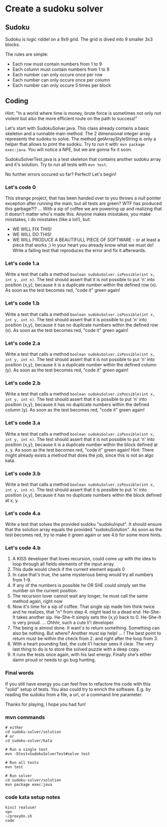 # Create a sudoku solver
## Sudoku
Sudoku is logic riddel on a 9x9 grid. 
The grid is dived into 9 smaller 3x3 blocks.

The rules are simple:
- Each row must contain numbers from 1 to 9
- Each column must contain numbers from 1 to 9
- Each number can only occure once per row
- Each number can only occure once per column
- Each number can only occure 5 times per block


## Coding
Hint: "In a world where time is money, brute force is sometimes not only not violent but also the more efficient route on the path to success!"

Let's start with SudokuSolver.java. This class already contains a basic skeleton and a runnable main method. The 2 dimensional integer array represents the sudoku to solve.
The method getArrayStyleString is only a helper that allows to print the sudoku.
Try to run it with: `mvn package exec:java`. You will notice a NPE, but we are gonna fix it soon.

SudokuSolverTest.java is a test skeleton that contains another sudoku array and it's solution.
Try to run all tests with `mvn test`.

No further errors occured so far? Perfect! Let's begin!

### Let's code 0
This strange project, that has been handed over to you throws a null pointer exception after running the main, but all tests are green? WTF has produced this garbage?!? ... With a sip of coffee we are powering up and realizing that it doesn't matter who's made this. Anyone makes misstakes, you make misstakes, I do misstakes (like a lot!), but: 
- WE WILL FIX THIS!
- WE WILL DO THIS! 
- WE WILL PRODUCE A BEAUTIFULL PIECE OF SOFTWARE - or at least a piece that works ;)
In your heart you already know what we must do! Write a failing test that reproduces the error and fix it afterwards.

### Let's code 1.a
Write a test that calls a method `boolean sudokuSolver.isPossible(int x, int y, int n)`.
The test should assert that it is not possible to put 'n' into position {x,y}, because it is a duplicate number within the defined row (x).
As soon as the test becomes red, "code it" green again!

### Let's code 1.b
Write a test that calls a method `boolean sudokuSolver.isPossible(int x, int y, int n)`.
The test should assert that it is possible to put 'n' into position {x,y}, because it has no duplicate numbers within the defined row (x).
As soon as the test becomes red, "code it" green again!

### Let's code 2.a
Write a test that calls a method `boolean sudokuSolver.isPossible(int x, int y, int n)`.
The test should assert that it is not possible to put 'n' into position {x,y}, because it is a duplicate number within the defined column (y).
As soon as the test becomes red, "code it" green again!

### Let's code 2.b
Write a test that calls a method `boolean sudokuSolver.isPossible(int x, int y, int n)`.
The test should assert that it is possible to put 'n' into position {x,y}, because it has no duplicate numbers within the defined column (y).
As soon as the test becomes red, "code it" green again!

### Let's code 3.a
Write a test that calls a method `boolean sudokuSolver.isPossible(int x, int y, int n)`.
The test should assert that it is not possible to put 'n' into position {x,y}, because it is a duplicate number within the block defined at x, y.
As soon as the test becomes red, "code it" green again!
Hint: There might already exists a method that does the job, since this is not an algo kata.


### Let's code 3.b
Write a test that calls a method `boolean sudokuSolver.isPossible(int x, int y, int n)`.
The test should assert that it is possible to put 'n' into position {x,y}, because it has no duplicate numbers within the block defined at x, y.

### Let's code 4.a
Write a test that solves the provided sudoku "sudokuInput". It should ensure that the solution array equals the provided "sudokuSolution".
As soon as the test becomes red, try to make it green again or see 4.b for some more hints.

### Let's code 4.b
1. A KISS developer that loves recursion, could come up with the idea to loop through all fields elements of the input array
2. This dude would check if the current element equals 0
3. In case that's true, the same mysterious being would try all numbers from 1-9.
4. If any of the numbers is possible he OR SHE could simply set the number on the current position.
5. The recursion lover cannot wait any longer, he must call the same method again, right now
6. Now it's time for a sip of coffee. That single sip made him think twice and he realizes, that "n" from step 4. might lead to a dead end. He-She-It takes another sip. He-She-It simply sets the {x,y} back to 0. He-She-It is very proud. ... Ohhhr, such a cute li'l developer.
7. The being is almost done. It want's to return something. Something can also be nothing. But where? Another must sip help! ... ! The best point to return must be within the check from 2. and right after the loop from 3.
8. With a heart pounding fast, the cute li'l hacker sees it clear. The very last thing to do is to store the solved puzzle with a deep copy.
9. It runs the tests once again, with his last energy. Finally she's either damn proud or needs to go bug hunting.

### Final words
If you still have energy you can feel free to refactore the code with this "solid" setup of tests.
You also could try to enrich the software. E.g. by reading the sudoku from a file, a url, or a command line parameter.

Thanks for playing, I hope you had fun!

### mvn commands
```shell
# either
cd sudoku-solver/solution
# or
cd sudoku-solver/kata

# Run a single test
mvn -Dtest=SudokuSolverTest#solve test

# Run all tests
mvn test

# Run solver
cd sudoku-solver/solution
mvn package exec:java
```

### code kata setup notes
```shell
kinit realuser
vpn
~/proxyOn.sh
code
```

